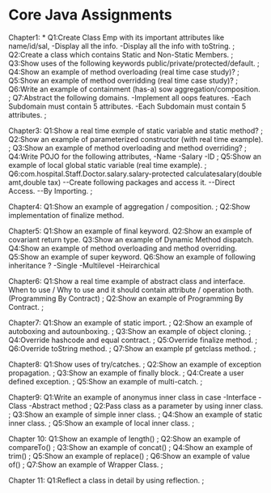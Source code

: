 # Core Java Assignments
Chapter1: *
Q1:Create Class Emp with its important attributes like name/id/sal, -Display all the info. -Display all the info with toString. ; 
          Q2:Create a class which contains Static and Non-Static Members. ; 
          Q3:Show uses of the following keywords public/private/protected/default. ; 
          Q4:Show an example of method overloading (real time case study)? ; 
          Q5:Show an example of method overridding (real time case study)? ; Q6:Write an example of containment (has-a) sow aggregation/composition. ; 
          Q7:Abstract the following domains. -Implement all oops features. -Each Subdomain must contain 5 attributes. -Each Subdomain must contain 5 attributes. ;

Chapter3: Q1:Show a real time exmple of static variable and static method? ; 
          Q2:Show an example of parameterized constructor (with real time example). ; 
          Q3:Show an example of method overloading and method overriding? ; 
          Q4:Write POJO for the following attributes, -Name -Salary -ID ; 
          Q5:Show an example of local global static variable (real time example). ; 
          Q6:com.hospital.Staff.Doctor.salary.salary-protected calculatesalary(double amt,double tax) --Create following packages and access it. --Direct Access. --By Importing. ;

Chapter4: Q1:Show an example of aggregation / composition. ; 
          Q2:Show implementation of finalize method.

Chapter5: Q1:Show an example of final keyword. 
          Q2:Show an example of covariant return type.
          Q3:Show an example of Dynamic Method dispatch.
          Q4:Show an example of method overloading and method overriding.
          Q5:Show an example of super keyword. 
          Q6:Show an example of following inheritance ? -Single -Multilevel -Heirarchical

Chapter6: Q1:Show a real time example of abstract class and interface. When to use / Why to use and it should contain attribute / operation both. (Programming By Contract) ; 
          Q2:Show an example of Programming By Contract. ;

Chapter7: Q1:Show an example of static import. ; 
          Q2:Show an example of autoboxing and autounboxing. ; 
          Q3:Show an example of object cloning. ; 
          Q4:Override hashcode and equal contract. ; 
          Q5:Override finalize method. ; 
          Q6:Override toString method. ; 
          Q7:Show an example pf getclass method. ;

Chapter8: Q1:Show uses of try/catches. ; 
          Q2:Show an example of exception propagation. ; 
          Q3:Show an example of finally block. ; 
          Q4:Create a user defined exception. ;
          Q5:Show an example of multi-catch. ;

Chapter9: Q1:Write an example of anonymus inner class in case -Interface -Class -Abstract method ; 
          Q2:Pass class as a parameter by using inner class. ; 
          Q3:Show an example of simple inner class. ; 
          Q4:Show an example of static inner class. ;
          Q5:Show an example of local inner class. ;

Chapter 10: Q1:Show an example of length() ; 
            Q2:Show an example of compareTo() ; 
            Q3:Show an example of concat() ; 
            Q4:Show an example of trim() ; 
            Q5:Show an example of replace() ; 
            Q6:Show an example of value of() ; 
            Q7:Show an example of Wrapper Class. ;

Chapter 11: Q1:Reflect a class in detail by using reflection. ;
